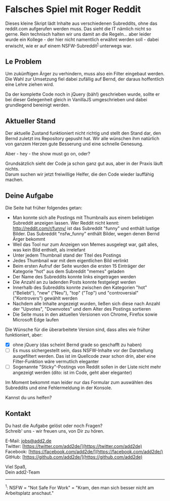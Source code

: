 # Falsches Spiel mit Roger Reddit
Dieses kleine Skript lädt Inhalte aus verschiedenen Subreddits, ohne das reddit.com aufgerufen werden muss. Das sieht die IT nämlich nicht so gerne. Rein technisch halten wir uns damit an die Regeln... aber leider wurde ein Kollege - der hier nicht namentlich erwähnt werden soll - dabei erwischt, wie er auf einem NSFW-Subreddit<sup>[1](#footnotensfw)</sup> unterwegs war.

## Le Problem
Um zukünftigen Ärger zu verhindern, muss also ein Filter eingebaut werden. Die Wahl zur Umsetzung fiel dabei zufällig auf Bernd, der daraus hoffentlich eine Lehre ziehen wird.

Da der komplette Code noch in jQuery (bäh!) geschrieben wurde, sollte er bei dieser Gelegenheit gleich in VanillaJS umgeschrieben und dabei grundlegend bereinigt werden.

## Aktueller Stand
Der aktuelle Zustand funktioniert nicht richtig und stellt den Stand dar, den Bernd zuletzt ins Repository gepusht hat. Wir alle wünschen ihm natürlich von ganzem Herzen gute Besserung und eine schnelle Genesung.  

Aber - hey - the show must go on, oder?

Grundsätzlich sieht der Code ja schon ganz gut aus, aber in der Praxis läuft nichts.  
Darum suchen wir jetzt freiwillige Helfer, die den Code wieder lauffähig machen.

## Deine Aufgabe
Die Seite hat früher folgendes getan:
 * Man konnte sich alle Postings mit Thumbnails aus einem beliebigen Subreddit anzeigen lassen. Wer Reddit nicht kennt:  http://reddit.com/r/funny/ ist das Subreddit "funny" und enthält lustige Bilder. Das Subreddit "nsfw_funny" enthält Bilder, wegen denen Bernd Ärger bekommt
 * Weil das Tool nur zum Anzeigen von Memes ausgelegt war, galt alles, was kein Bild enthielt, als irrelefant  
 * Unter jedem Thumbnail stand der Titel des Postings
 * Jedes Thumbnail war mit dem eigentlichen Bild verlinkt
 * Beim ersten Aufruf der Seite wurden die ersten 15 Einträger der Kategorie "hot" aus dem Subreddit "memes" geladen
 * Der Name des Subreddits konnte links eingetragen werden 
 * Die Anzahl an zu ladenden Posts konnte festgelegt werden
 * Innerhalb des Subreddits konnte zwischen den Kategorien "hot" ("Beliebt"), "new" ("Neu"), "top" ("Top") und "controversial" ("Kontrovers") gewählt werden
 * Nachdem alle Inhalte angezeigt wurden,  ließen sich diese nach Anzahl der "Upvotes", "Downvotes" und dem Alter des Postings sortieren
 * Die Seite muss in den aktuellen Versionen von Chrome, Firefox sowie Microsoft Edge laufen

 
Die Wünsche für die überarbeitete Version sind, dass alles wie früher funktioniert, aber:
- [x] ohne jQuery (das scheint Bernd grade so geschafft zu haben)
- [ ] Es muss sichergestellt sein, dass NSFW-Inhalte vor der Darstellung ausgefiltert werden. Das ist im Quellcode zwar schon drin, aber eine Filter-Funktion wäre vermutlich eleganter
- [ ] Sogenannte "Sticky"-Postings von Reddit sollen in der Liste nicht mehr angezeigt werden (dito: ist im Code, geht aber eleganter)

Im Moment bekommt man leider nur das Formular zum auswählen des Subreddits und eine Fehlermeldung in der Konsole.

Kannst du uns helfen?

## Kontakt
Du hast die Aufgabe gelöst oder noch Fragen?  
Schreib' uns - wir freuen uns, von Dir zu hören.

E-Mail: [jobs@add2.de](mailto:jobs@add2.de)  
Twitter: [https://twitter.com/add2de/](https://twitter.com/add2de)  
Facebook: [https://facebook.com/add2de/](https://facebook.com/add2de/)  
GitHub: [https://github.com/add2de/](https://github.com/add2de)
 

Viel Spaß,  
Dein add2-Team



------

<a name="footnotensfw"><sup>1</sup></a>: NSFW = "Not Safe For Work" = "Kram, den man sich besser nicht am Arbeitsplatz anschaut."